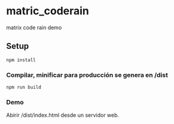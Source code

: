 # matric_coderain
matrix code rain demo

## Setup
```
npm install
```

### Compilar, minificar para producción se genera en /dist
```
npm run build
```

### Demo
Abirir /dist/index.html desde un servidor web.
